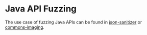 # Java API Fuzzing

The use case of fuzzing Java APIs can be found in [json-sanitizer](https://github.com/ci-fuzz/json-sanitizer/tree/master/.code-intelligence) or [commons-imaging](https://github.com/ci-fuzz/commons-imaging/tree/master/.code-intelligence).
